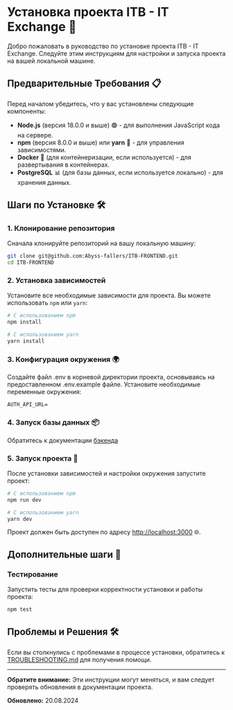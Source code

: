 # Установка проекта ITB - IT Exchange 🚀

Добро пожаловать в руководство по установке проекта ITB - IT Exchange. Следуйте этим инструкциям для настройки и запуска проекта на вашей локальной машине.

## Предварительные Требования 📋

Перед началом убедитесь, что у вас установлены следующие компоненты:

- **Node.js** (версия 18.0.0 и выше) 🟢 - для выполнения JavaScript кода на сервере.
- **npm** (версия 8.0.0 и выше) или **yarn** 🔧 - для управления зависимостями.
- **Docker** 🐋 (для контейнеризации, если используется) - для развертывания в контейнерах.
- **PostgreSQL** 📊 (для базы данных, если используется локально) - для хранения данных.

## Шаги по Установке 🛠️

### 1. Клонирование репозитория

Сначала клонируйте репозиторий на вашу локальную машину:

```bash
git clone git@github.com:Abyss-fallers/ITB-FRONTEND.git
cd ITB-FRONTEND
```

### 2. Установка зависимостей

Установите все необходимые зависимости для проекта. Вы можете использовать `npm` или `yarn`:

```bash
# С использованием npm
npm install

# С использованием yarn
yarn install
```

### 3. Конфигурация окружения 🌍

Создайте файл .env в корневой директории проекта, основываясь на предоставленном .env.example файле. Установите необходимые переменные окружения:

```env
AUTH_API_URL=
```

### 4. Запуск базы данных 📦

Обратитесь к документации [бэкенда](https://github.com/Abyss-fallers/ITB-back-end)

### 5. Запуск проекта 🚀

После установки зависимостей и настройки окружения запустите проект:

```bash
# С использованием npm
npm run dev

# С использованием yarn
yarn dev
```

Проект должен быть доступен по адресу <http://localhost:3000> 🌐.

## Дополнительные шаги 🧪

### Тестирование

Запустить тесты для проверки корректности установки и работы проекта:

```bash
npm test
```

## Проблемы и Решения 🛠️

Если вы столкнулись с проблемами в процессе установки, обратитесь к [TROUBLESHOOTING.md](TROUBLESHOOTING.md) для получения помощи.

---

**Обратите внимание:** Эти инструкции могут меняться, и вам следует проверять обновления в документации проекта.

**Обновлено:** 20.08.2024
